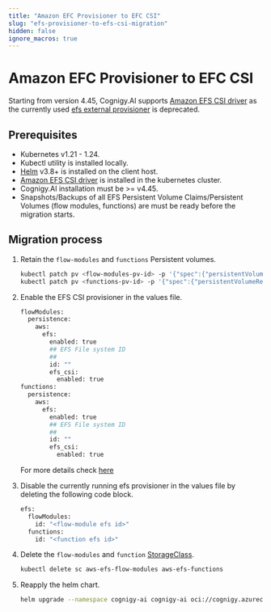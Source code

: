 ```yaml
---
title: "Amazon EFC Provisioner to EFC CSI"
slug: "efs-provisioner-to-efs-csi-migration"
hidden: false
ignore_macros: true
---
```

# Amazon EFC Provisioner to EFC CSI

Starting from version 4.45, Cognigy.AI supports [Amazon EFS CSI driver](https://docs.aws.amazon.com/eks/latest/userguide/efs-csi.html) as the currently used [efs external provisioner](https://github.com/kubernetes-retired/external-storage) is deprecated.

## Prerequisites

- Kubernetes v1.21 - 1.24.
- Kubectl utility is installed locally.
- [Helm](https://helm.sh/) v3.8+ is installed on the client host.
- [Amazon EFS CSI driver](https://docs.aws.amazon.com/eks/latest/userguide/efs-csi.html) is installed in the kubernetes cluster.
- Cognigy.AI installation must be >= v4.45.
- Snapshots/Backups of all EFS Persistent Volume Claims/Persistent Volumes (flow modules, functions) are must be ready before the migration starts.

## Migration process

1. Retain the `flow-modules` and `functions` Persistent volumes.

    ```bash
    kubectl patch pv <flow-modules-pv-id> -p '{"spec":{"persistentVolumeReclaimPolicy":"Retain"}}'
    kubectl patch pv <functions-pv-id> -p '{"spec":{"persistentVolumeReclaimPolicy":"Retain"}}'
    ```

2. Enable the EFS CSI provisioner in the values file.

    ```bash
    flowModules:
      persistence:
        aws:
          efs:
            enabled: true
            ## EFS File system ID
            ##
            id: ""
            efs_csi:
              enabled: true
    functions:
      persistence:
        aws:
          efs:
            enabled: true
            ## EFS File system ID
            ##
            id: ""
            efs_csi:
              enabled: true
    ```
    For more details check [here](https://github.com/Cognigy/cognigy-ai-helm-chart/blob/main/values.yaml)

3. Disable the currently running efs provisioner in the values file by deleting the following code block.

    ```bash
    efs:
      flowModules:
        id: "<flow-module efs id>"
      functions:
        id: "<function efs id>"
    ```
4. Delete the `flow-modules` and `function` [StorageClass](https://kubernetes.io/docs/concepts/storage/storage-classes/).

    ```bash
    kubectl delete sc aws-efs-flow-modules aws-efs-functions
    ```
5. Reapply the helm chart.

    ```bash
    helm upgrade --namespace cognigy-ai cognigy-ai oci://cognigy.azurecr.io/helm/cognigy.ai --version HELM_CHART_VERSION --values YOUR_VALUES_FILE.yaml --create-namespace
    ```
